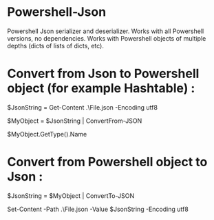 # Powershell-Json
Powershell Json serializer and deserializer.
Works with all Powershell versions, no dependencies.
Works with Powershell objects of multiple depths (dicts of lists of dicts, etc).

# Convert from Json to Powershell object (for example Hashtable) :
$JsonString = Get-Content .\File.json -Encoding utf8

$MyObject = $JsonString | ConvertFrom-JSON

$MyObject.GetType().Name

# Convert from Powershell object to Json :
$JsonString = $MyObject | ConvertTo-JSON

Set-Content -Path .\File.json -Value $JsonString -Encoding utf8
